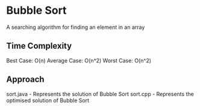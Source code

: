 # Bubble Sort

A searching algorithm for finding an element in an array

## Time Complexity

Best Case: O(n)
Average Case: O(n^2)
Worst Case: O(n^2)

## Approach

sort.java - Represents the solution of Bubble Sort
sort.cpp - Represents the optimised solution of Bubble Sort